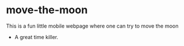 # move-the-moon

This is a fun little mobile webpage where one can try to move the moon 
- A great time killer.

